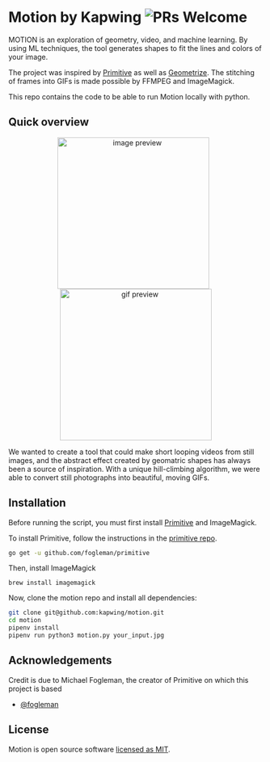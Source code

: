 # Motion by Kapwing ![PRs Welcome](https://img.shields.io/badge/PRs-welcome-green.svg)

MOTION is an exploration of geometry, video, and machine learning. By using ML techniques, the tool generates shapes to fit the lines and colors of your image.

The project was inspired by [Primitive](https://github.com/fogleman/primitive) as well as [Geometrize](https://github.com/Tw1ddle/geometrize). The stitching of frames into GIFs is made possible by FFMPEG and ImageMagick.

This repo contains the code to be able to run Motion locally with python.

## Quick overview

<p align='center'>
<img src='https://i.imgur.com/4FA6dDr.jpg' width='300' style='display:inline-block;margin-right: 10px;' alt='image preview' />
<img src='https://i.imgur.com/5nBce1A.gif' width='300' style='display:inline-block' alt='gif preview' />
</p>

We wanted to create a tool that could make short looping videos from still images, and the abstract effect created by geomatric shapes has always been a source of inspiration. With a unique hill-climbing algorithm, we were able to convert still photographs into beautiful, moving GIFs.

## Installation

Before running the script, you must first install [Primitive](https://github.com/fogleman/primitive) and ImageMagick.

To install Primitive, follow the instructions in the [primitive repo](https://github.com/fogleman/primitive).

```sh
go get -u github.com/fogleman/primitive
```

Then, install ImageMagick

```
brew install imagemagick
```

Now, clone the motion repo and install all dependencies:

```sh
git clone git@github.com:kapwing/motion.git
cd motion
pipenv install
pipenv run python3 motion.py your_input.jpg
```

## Acknowledgements

Credit is due to Michael Fogleman, the creator of Primitive on which this project is based

- [@fogleman](https://github.com/fogleman)

## License

Motion is open source software [licensed as MIT](https://github.com/kapwing/motion/blob/master/LICENSE).
